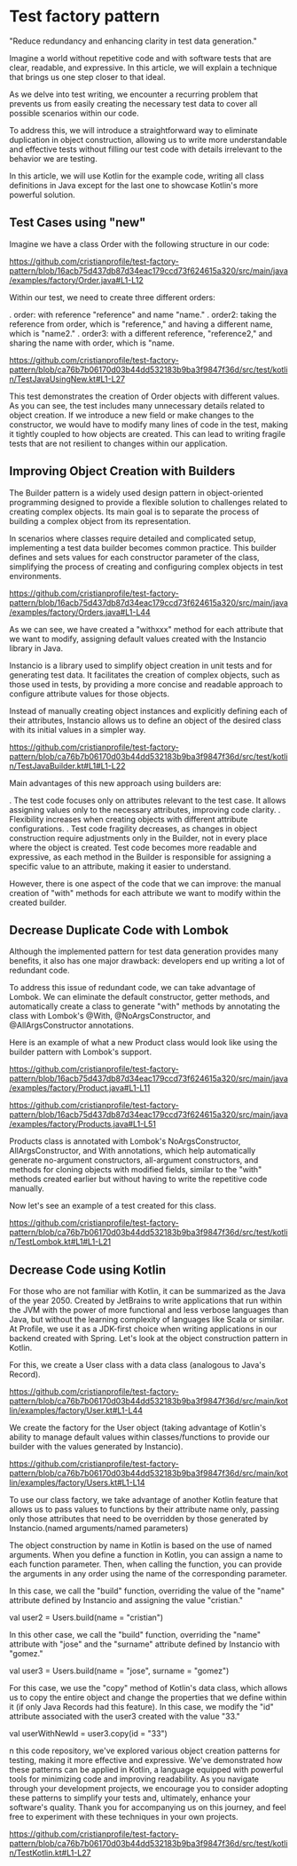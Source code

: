 # Test factory pattern 

"Reduce redundancy and enhancing clarity in test data generation."

Imagine a world without repetitive code and with software tests that are clear, readable, and expressive. In this article, we will explain a technique that brings us one step closer to that ideal.

As we delve into test writing, we encounter a recurring problem that prevents us from easily creating the necessary test data to cover all possible scenarios within our code.

To address this, we will introduce a straightforward way to eliminate duplication in object construction, allowing us to write more understandable and effective tests without filling our test code with details irrelevant to the behavior we are testing.

In this article, we will use Kotlin for the example code, writing all class definitions in Java except for the last one to showcase Kotlin's more powerful solution.


## Test Cases using "new" 



Imagine we have a class Order with the following structure in our code:

https://github.com/cristianprofile/test-factory-pattern/blob/16acb75d437db87d34eac179ccd73f624615a320/src/main/java/examples/factory/Order.java#L1-L12



Within our test, we need to create three different orders:

. order: with reference "reference" and name "name."
. order2: taking the reference from order, which is "reference," and having a different name, which is "name2."
. order3: with a different reference, "reference2," and sharing the name with order, which is "name.


https://github.com/cristianprofile/test-factory-pattern/blob/ca76b7b06170d03b44dd532183b9ba3f9847f36d/src/test/kotlin/TestJavaUsingNew.kt#L1-L27


This test demonstrates the creation of Order objects with different values. As you can see, the test includes many unnecessary details related to object creation. If we introduce a new field or make changes to the constructor, we would have to modify many lines of code in the test, making it tightly coupled to how objects are created. This can lead to writing fragile tests that are not resilient to changes within our application.

## Improving Object Creation with Builders

The Builder pattern is a widely used design pattern in object-oriented programming designed to provide a flexible solution to challenges related to creating complex objects. Its main goal is to separate the process of building a complex object from its representation.

In scenarios where classes require detailed and complicated setup, implementing a test data builder becomes common practice. This builder defines and sets values for each constructor parameter of the class, simplifying the process of creating and configuring complex objects in test environments.


https://github.com/cristianprofile/test-factory-pattern/blob/16acb75d437db87d34eac179ccd73f624615a320/src/main/java/examples/factory/Orders.java#L1-L44


As we can see, we have created a "withxxx" method for each attribute that we want to modify, assigning default values created with the Instancio library in Java.

Instancio is a library used to simplify object creation in unit tests and for generating test data. It facilitates the creation of complex objects, such as those used in tests, by providing a more concise and readable approach to configure attribute values for those objects.

Instead of manually creating object instances and explicitly defining each of their attributes, Instancio allows us to define an object of the desired class with its initial values in a simpler way.


https://github.com/cristianprofile/test-factory-pattern/blob/ca76b7b06170d03b44dd532183b9ba3f9847f36d/src/test/kotlin/TestJavaBuilder.kt#L1#L1-L22

Main advantages of this new approach using builders are:

. The test code focuses only on attributes relevant to the test case.
It allows assigning values only to the necessary attributes, improving code clarity.
. Flexibility increases when creating objects with different attribute configurations.
. Test code fragility decreases, as changes in object construction require adjustments only in the Builder, not in every place where the object is created.
Test code becomes more readable and expressive, as each method in the Builder is responsible for assigning a specific value to an attribute, making it easier to understand.

However, there is one aspect of the code that we can improve: the manual creation of "with" methods for each attribute we want to modify within the created builder.

## Decrease Duplicate Code with Lombok

Although the implemented pattern for test data generation provides many benefits, it also has one major drawback: developers end up writing a lot of redundant code.

To address this issue of redundant code, we can take advantage of Lombok. We can eliminate the default constructor, getter methods, and automatically create a class to generate "with" methods by annotating the class with Lombok's @With, @NoArgsConstructor, and @AllArgsConstructor annotations.

Here is an example of what a new Product class would look like using the builder pattern with Lombok's support.


https://github.com/cristianprofile/test-factory-pattern/blob/16acb75d437db87d34eac179ccd73f624615a320/src/main/java/examples/factory/Product.java#L1-L11


https://github.com/cristianprofile/test-factory-pattern/blob/16acb75d437db87d34eac179ccd73f624615a320/src/main/java/examples/factory/Products.java#L1-L51



Products class is annotated with Lombok's NoArgsConstructor, AllArgsConstructor, and With annotations, which help automatically generate no-argument constructors, all-argument constructors, and methods for cloning objects with modified fields, similar to the "with" methods created earlier but without having to write the repetitive code manually.

Now let's see an example of a test created for this class.


https://github.com/cristianprofile/test-factory-pattern/blob/ca76b7b06170d03b44dd532183b9ba3f9847f36d/src/test/kotlin/TestLombok.kt#L1#L1-L21

## Decrease Code using Kotlin

For those who are not familiar with Kotlin, it can be summarized as the Java of the year 2050. Created by JetBrains to write applications that run within the JVM with the power of more functional and less verbose languages than Java, but without the learning complexity of languages like Scala or similar. At Profile, we use it as a JDK-first choice when writing applications in our backend created with Spring. Let's look at the object construction pattern in Kotlin.

For this, we create a User class with a data class (analogous to Java's Record).

https://github.com/cristianprofile/test-factory-pattern/blob/ca76b7b06170d03b44dd532183b9ba3f9847f36d/src/main/kotlin/examples/factory/User.kt#L1-L44


We create the factory for the User object (taking advantage of Kotlin's ability to manage default values within classes/functions to provide our builder with the values generated by Instancio).

https://github.com/cristianprofile/test-factory-pattern/blob/ca76b7b06170d03b44dd532183b9ba3f9847f36d/src/main/kotlin/examples/factory/Users.kt#L1-L14


To use our class factory, we take advantage of another Kotlin feature that allows us to pass values to functions by their attribute name only, passing only those attributes that need to be overridden by those generated by Instancio.(named arguments/named parameters)

The object construction by name in Kotlin is based on the use of named arguments. When you define a function in Kotlin, you can assign a name to each function parameter. Then, when calling the function, you can provide the arguments in any order using the name of the corresponding parameter.


In this case, we call the "build" function, overriding the value of the "name" attribute defined by Instancio and assigning the value "cristian."

 val user2 = Users.build(name = "cristian")


In this other case, we call the "build" function, overriding the "name" attribute with "jose" and the "surname" attribute defined by Instancio with "gomez."

  val user3 = Users.build(name = "jose", surname = "gomez")


For this case, we use the "copy" method of Kotlin's data class, which allows us to copy the entire object and change the properties that we define within it (if only Java Records had this feature). In this case, we modify the "id" attribute associated with the user3 created with the value "33."

  val userWithNewId = user3.copy(id = "33")

n this code repository, we've explored various object creation patterns for testing, making it more effective and expressive. We've demonstrated how these patterns can be applied in Kotlin, a language equipped with powerful tools for minimizing code and improving readability. As you navigate through your development projects, we encourage you to consider adopting these patterns to simplify your tests and, ultimately, enhance your software's quality. Thank you for accompanying us on this journey, and feel free to experiment with these techniques in your own projects.

https://github.com/cristianprofile/test-factory-pattern/blob/ca76b7b06170d03b44dd532183b9ba3f9847f36d/src/test/kotlin/TestKotlin.kt#L1-L27

